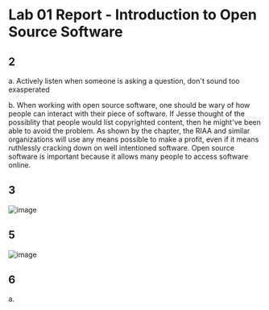 # Lab 01 Report - Introduction to Open Source Software

## 2

a. Actively listen when someone is asking a question, don't sound too exasperated

b.  When working with open source software, one should be wary of how people can interact with their piece of software.
    If Jesse thought of the possiblity that people would list copyrighted content, then he might've been able to 
    avoid the problem. As shown by the chapter, the RIAA and similar organizations will use any means possible
    to make a profit, even if it means ruthlessly cracking down on well intentioned software. Open source software is
    important because it allows many people to access software online.

## 3

![image](https://user-images.githubusercontent.com/35581753/170741608-e5aa9c06-6839-4ca3-869a-00a942795754.png)

## 5

![image](https://user-images.githubusercontent.com/35581753/170737779-ad2f8563-60da-4d8d-be97-bcc12321fbd8.png)

## 6

a. 
